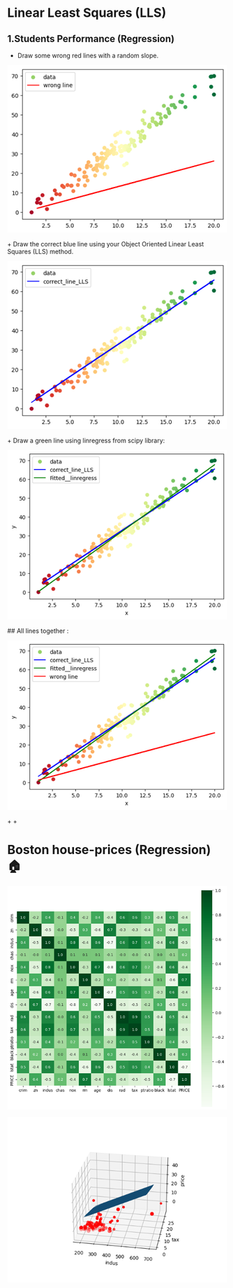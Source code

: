 # Linear Least Squares (LLS)
## 1.Students Performance (Regression)
+ Draw some wrong red lines with a random slope.
<p float = "center" >
    <img src="https://github.com/kiana-jahanshid/PyLearn_MachineLearning/blob/main/Assignment_44_svm_LLS/outputs/output_wrong_line.png" />
</p>
+ Draw the correct blue line using your Object Oriented Linear Least Squares (LLS) method.
<p float = "center" >
    <img src="https://github.com/kiana-jahanshid/PyLearn_MachineLearning/blob/main/Assignment_44_svm_LLS/outputs/blue_line.png" />
</p>
+ Draw a green line using linregress from scipy library:
<p float = "center" >
    <img src="https://github.com/kiana-jahanshid/PyLearn_MachineLearning/blob/main/Assignment_44_svm_LLS/outputs/studets_performance_output_lines.png" />
</p>
## All lines together :
<p float = "center" >
    <img src="https://github.com/kiana-jahanshid/PyLearn_MachineLearning/blob/main/Assignment_44_svm_LLS/outputs/output_students_performance_all_lines.png" />
</p>
+
+

# Boston house-prices (Regression) 🏠
<p float = "center" >
    <img src="https://github.com/kiana-jahanshid/PyLearn_MachineLearning/blob/main/Assignment_44_svm_LLS/outputs/output_confusion_matrix_boston_house_pricing.png" />
</p>

>
> 
<p float = "center" >
    <img src="https://github.com/kiana-jahanshid/PyLearn_MachineLearning/blob/main/Assignment_44_svm_LLS/outputs/Figure_3.png" />
</p>
